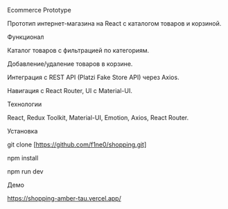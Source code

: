 Ecommerce Prototype

Прототип интернет-магазина на React с каталогом товаров и корзиной.


Функционал

Каталог товаров с фильтрацией по категориям.

Добавление/удаление товаров в корзине.

Интеграция с REST API (Platzi Fake Store API) через Axios.

Навигация с React Router, UI с Material-UI.


Технологии

React, Redux Toolkit, Material-UI, Emotion, Axios, React Router.


Установка

git clone [https://github.com/f1ne0/shopping.git]

npm install

npm run dev


Демо

https://shopping-amber-tau.vercel.app/
